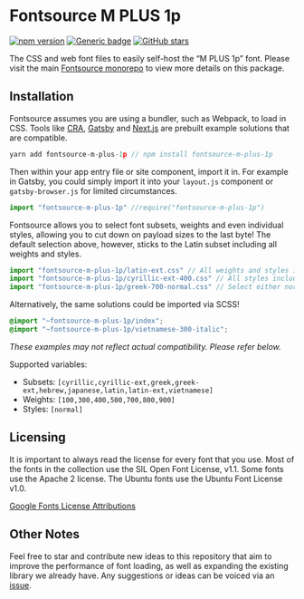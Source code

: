 # Fontsource M PLUS 1p
[![npm version](https://badge.fury.io/js/fontsource-m-plus-1p.svg)](https://github.com/DecliningLotus/fontsource) [![Generic badge](https://img.shields.io/badge/fontsource-passing-brightgreen)](https://github.com/DecliningLotus/fontsource) [![GitHub stars](https://img.shields.io/github/stars/DecliningLotus/fontsource.svg?style=social&label=Star&maxAge=2592000)](https://GitHub.com/DecliningLotus/fontsource/stargazers/)

The CSS and web font files to easily self-host the “M PLUS 1p” font. Please visit the main [Fontsource monorepo](https://github.com/DecliningLotus/fontsource) to view more details on this package.

## Installation

Fontsource assumes you are using a bundler, such as Webpack, to load in CSS. Tools like [CRA](https://create-react-app.dev/), [Gatsby](https://www.gatsbyjs.org/) and [Next.js](https://nextjs.org/) are prebuilt example solutions that are compatible.

```javascript
yarn add fontsource-m-plus-1p // npm install fontsource-m-plus-1p
```

Then within your app entry file or site component, import it in. For example in Gatsby, you could simply import it into your `layout.js` component or `gatsby-browser.js` for limited circumstances.

```javascript
import "fontsource-m-plus-1p" //require("fontsource-m-plus-1p")
```

Fontsource allows you to select font subsets, weights and even individual styles, allowing you to cut down on payload sizes to the last byte! The default selection above, however, sticks to the Latin subset including all weights and styles.

```javascript
import "fontsource-m-plus-1p/latin-ext.css" // All weights and styles included.
import "fontsource-m-plus-1p/cyrillic-ext-400.css" // All styles included.
import "fontsource-m-plus-1p/greek-700-normal.css" // Select either normal or italic.
```

Alternatively, the same solutions could be imported via SCSS!

```scss
@import "~fontsource-m-plus-1p/index";
@import "~fontsource-m-plus-1p/vietnamese-300-italic";
```

_These examples may not reflect actual compatibility. Please refer below._

Supported variables:
- Subsets: `[cyrillic,cyrillic-ext,greek,greek-ext,hebrew,japanese,latin,latin-ext,vietnamese]`
- Weights: `[100,300,400,500,700,800,900]`
- Styles: `[normal]`

## Licensing 

It is important to always read the license for every font that you use.
Most of the fonts in the collection use the SIL Open Font License, v1.1. Some fonts use the Apache 2 license. The Ubuntu fonts use the Ubuntu Font License v1.0.

[Google Fonts License Attributions](https://fonts.google.com/attribution)

## Other Notes

Feel free to star and contribute new ideas to this repository that aim to improve the performance of font loading, as well as expanding the existing library we already have. Any suggestions or ideas can be voiced via an [issue](https://github.com/DecliningLotus/fontsource/issues).

